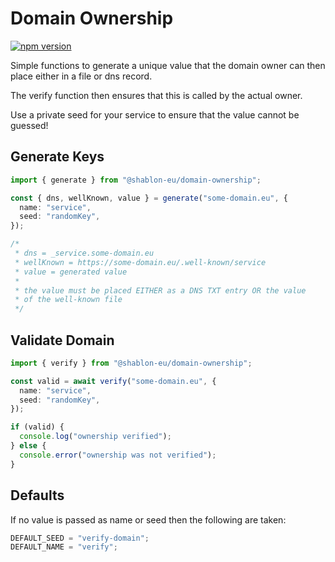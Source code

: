 # Domain Ownership

[![npm version](https://badge.fury.io/js/@shablon-eu%2Fdomain-ownership.svg)](https://badge.fury.io/js/@shablon-eu%2Fdomain-ownership)

Simple functions to generate a unique value that the domain owner can
then place either in a file or dns record.

The verify function then ensures that this is called by the actual owner.

Use a private seed for your service to ensure that the value cannot be guessed!

## Generate Keys

```ts
import { generate } from "@shablon-eu/domain-ownership";

const { dns, wellKnown, value } = generate("some-domain.eu", {
  name: "service",
  seed: "randomKey",
});

/*
 * dns = _service.some-domain.eu
 * wellKnown = https://some-domain.eu/.well-known/service
 * value = generated value
 *
 * the value must be placed EITHER as a DNS TXT entry OR the value
 * of the well-known file
 */
```

## Validate Domain

```ts
import { verify } from "@shablon-eu/domain-ownership";

const valid = await verify("some-domain.eu", {
  name: "service",
  seed: "randomKey",
});

if (valid) {
  console.log("ownership verified");
} else {
  console.error("ownership was not verified");
}
```

## Defaults

If no value is passed as name or seed then the following are taken:

```ts
DEFAULT_SEED = "verify-domain";
DEFAULT_NAME = "verify";
```
